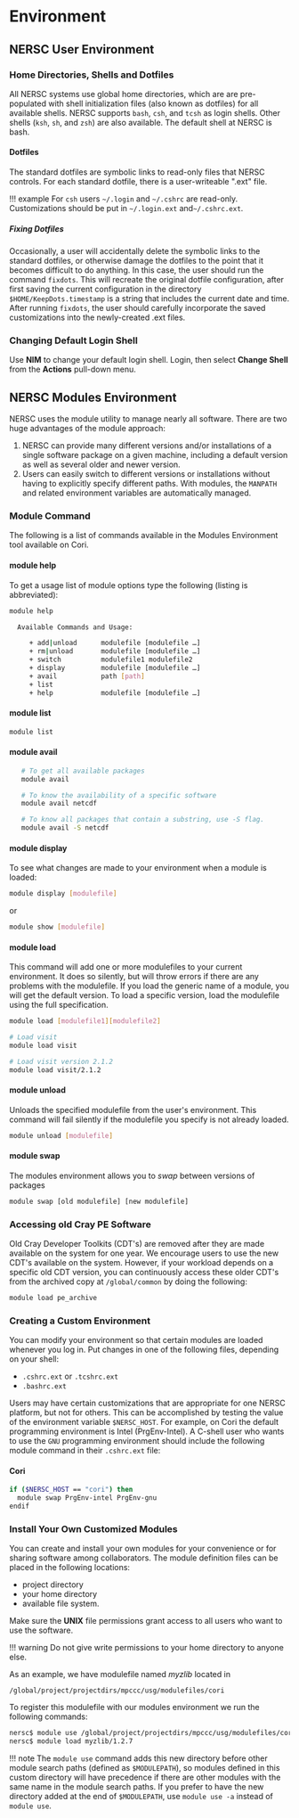# Environment

## NERSC User Environment

### Home Directories, Shells and Dotfiles

All NERSC systems use global home directories, which are are
pre-populated with shell initialization files (also known as dotfiles)
for all available shells. NERSC supports `bash`, `csh`, and
`tcsh` as login shells. Other shells (`ksh`, `sh`, and `zsh`) are also
available. The default shell at NERSC is bash.

#### Dotfiles

The standard dotfiles are symbolic links to read-only files that
NERSC controls. For each standard dotfile, there is a user-writeable
".ext" file.

!!! example
	For `csh` users `~/.login` and `~/.cshrc` are
	read-only. Customizations should be put in
	`~/.login.ext` and`~/.cshrc.ext`.

##### Fixing Dotfiles

Occasionally, a user will accidentally delete the symbolic links to
the standard dotfiles, or otherwise damage the dotfiles to the point
that it becomes difficult to do anything. In this case, the user
should run the command `fixdots`. This will recreate the original
dotfile configuration, after first saving the current configuration in
the directory `$HOME/KeepDots.timestamp` is a string that includes the
current date and time. After running `fixdots`, the user should
carefully incorporate the saved customizations into the newly-created
.ext files.

### Changing Default Login Shell

Use **NIM** to change your default login shell. Login, then select
**Change Shell** from the **Actions** pull-down menu.

## NERSC Modules Environment

NERSC uses the module utility to manage nearly all software. There are
two huge advantages of the module approach:

1. NERSC can provide many different versions and/or installations of a
   single software package on a given machine, including a default
   version as well as several older and newer version.
2. Users can easily switch to different versions or installations
   without having to explicitly specify different paths. With modules,
   the `MANPATH` and related environment variables are automatically
   managed.

### Module Command

The following is a list of commands available in the Modules
Environment tool available on Cori.

#### module help

To get a usage list of module options type the following (listing is
abbreviated):

```bash
module help

  Available Commands and Usage:

     + add|unload      modulefile [modulefile …]
     + rm|unload       modulefile [modulefile …]
     + switch          modulefile1 modulefile2
     + display         modulefile [modulefile …]
     + avail           path [path]
     + list
     + help            modulefile [modulefile …]
```

#### module list

```bash
module list
```

#### module avail

```bash
   # To get all available packages
   module avail

   # To know the availability of a specific software
   module avail netcdf

   # To know all packages that contain a substring, use -S flag.
   module avail -S netcdf
```

#### module display

To see what changes are made to your environment when a module is
loaded:

```bash
module display [modulefile]
```
or
```bash
module show [modulefile]
```

#### module load

This command will add one or more modulefiles to your current
environment.  It does so silently, but will throw errors if there are
any problems with the modulefile. If you load the generic name of a
module, you will get the default version. To load a specific version,
load the modulefile using the full specification.

```bash
module load [modulefile1][modulefile2]

# Load visit
module load visit

# Load visit version 2.1.2
module load visit/2.1.2
```

#### module unload

Unloads the specified modulefile from the user's environment. This
command will fail silently if the modulefile you specify is not
already loaded.

```bash
module unload [modulefile]
```

#### module swap

The modules environment allows you to *swap* between versions of
packages

```bash
module swap [old modulefile] [new modulefile]
```

### Accessing old Cray PE Software

Old Cray Developer Toolkits (CDT's) are removed after they are made
available on the system for one year. We encourage users to use the
new CDT's available on the system. However, if your workload depends
on a specific old CDT version, you can continuously access these
older CDT's from the archived copy at  `/global/common` by doing the
following:

```bash
module load pe_archive
```

### Creating a Custom Environment

You can modify your environment so that certain modules are loaded
whenever you log in. Put changes in one of the following files,
depending on your shell:

* `.cshrc.ext` or `.tcshrc.ext`
* `.bashrc.ext`

Users may have certain customizations that are appropriate for one
NERSC platform, but not for others. This can be accomplished by
testing the value of the environment variable `$NERSC_HOST`. For
example, on Cori the default programming environment is Intel
(PrgEnv-Intel). A C-shell user who wants to use the `GNU` programming
environment should include the following module command in their
`.cshrc.ext` file:

#### Cori

```bash
if ($NERSC_HOST == "cori") then
  module swap PrgEnv-intel PrgEnv-gnu
endif
```

### Install Your Own Customized Modules

You can create and install your own modules for your convenience or
for sharing software among collaborators. The module definition files
can be placed in the following locations:

* project directory
* your home directory
* available file system.

Make sure the **UNIX** file permissions grant access to all users who
want to use the software.

!!! warning
    Do not give write permissions to your home directory to anyone else.

As an example, we have modulefile named *myzlib* located in

`/global/project/projectdirs/mpccc/usg/modulefiles/cori`

To register this modulefile with our modules environment we run the
following commands:

```bash
nersc$ module use /global/project/projectdirs/mpccc/usg/modulefiles/cori
nersc$ module load myzlib/1.2.7
```

!!! note
	The `module use` command adds this new directory before
	other module search paths (defined as `$MODULEPATH`), so modules
	defined in this custom directory will have precedence if there are
	other modules with the same name in the module search paths. If
	you prefer to have the new directory added at the end of
	`$MODULEPATH`, use `module use -a` instead of `module use`.
